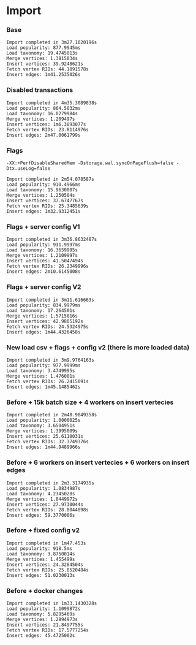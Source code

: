 # Import

### Base

```
Import completed in 3m27.1020196s
Load popularity: 877.9945ms
Load taxonomy: 19.4745013s
Merge vertices: 1.3815034s
Insert vertices: 39.9248621s
Fetch vertex RIDs: 44.1891578s
Insert edges: 1m41.2535026s
```

### Disabled transactions

```
Import completed in 4m35.3089838s
Load popularity: 864.5032ms
Load taxonomy: 16.0279984s
Merge vertices: 1.209497s
Insert vertices: 1m6.3893077s
Fetch vertex RIDs: 23.8114976s
Insert edges: 2m47.0061799s
```

### Flags

```
-XX:+PerfDisableSharedMem -Dstorage.wal.syncOnPageFlush=false -Dtx.useLog=false
```

```
Import completed in 2m54.078587s
Load popularity: 910.4966ms
Load taxonomy: 15.9630007s
Merge vertices: 1.250504s
Insert vertices: 37.6747767s
Fetch vertex RIDs: 25.3485639s
Insert edges: 1m32.9312451s
```

### Flags + server config V1

```
Import completed in 3m36.8632487s
Load popularity: 931.9997ms
Load taxonomy: 16.3659995s
Merge vertices: 1.2109997s
Insert vertices: 41.5047494s
Fetch vertex RIDs: 26.2349996s
Insert edges: 2m10.6145008s
```

### Flags + server config V2

```
Import completed in 3m11.616663s
Load popularity: 834.9979ms
Load taxonomy: 17.264501s
Merge vertices: 1.5715016s
Insert vertices: 42.9805192s
Fetch vertex RIDs: 24.5324975s
Insert edges: 1m44.4326458s
```

### New load csv + flags + config v2 (there is more loaded data)

```
Import completed in 3m9.9764163s
Load popularity: 977.9999ms
Load taxonomy: 3.4749995s
Merge vertices: 1.476001s
Fetch vertex RIDs: 26.2415091s
Insert edges: 1m45.1485462s
```

### Before + 15k batch size + 4 workers on insert vertecies

```
Import completed in 2m48.9849358s
Load popularity: 1.0000025s
Load taxonomy: 3.6504951s
Merge vertices: 1.3995009s
Insert vertices: 25.6110031s
Fetch vertex RIDs: 32.3749376s
Insert edges: 1m44.9489966s
```

### Before + 6 workers on insert vertecies + 6 workers on insert edges

```
Import completed in 2m3.3174935s
Load popularity: 1.0834987s
Load taxonomy: 4.2345028s
Merge vertices: 1.8449972s
Insert vertices: 27.9730044s
Fetch vertex RIDs: 28.8044898s
Insert edges: 59.3770006s
```

### Before + fixed config v2

```
Import completed in 1m47.453s
Load popularity: 918.5ms
Load taxonomy: 3.8750014s
Merge vertices: 1.455499s
Insert vertices: 24.3284504s
Fetch vertex RIDs: 25.8520484s
Insert edges: 51.0230013s
```

### Before + docker changes

```
Import completed in 1m33.1430328s
Load popularity: 1.1099872s
Load taxonomy: 5.8295469s
Merge vertices: 1.2894973s
Insert vertices: 21.8497755s
Fetch vertex RIDs: 17.5777254s
Insert edges: 45.4725002s
```